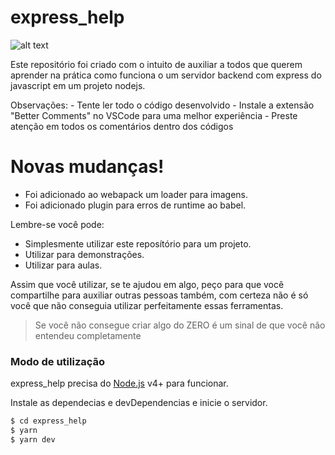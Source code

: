# express_help
![alt text](https://cdn.pensador.com/img/frase/al/be/albert_einstein_se_voce_nao_consegue_explicar_algo_de_m_l3jmmw6.jpg)

Este repositório foi criado com o intuito de auxiliar a todos que querem aprender na prática como funciona o um servidor backend com express do javascript em um projeto nodejs.

Observações:
    - Tente ler todo o código desenvolvido
    - Instale a extensão "Better Comments" no VSCode para uma melhor experiência
    - Preste atenção em todos os comentários dentro dos códigos

# Novas mudanças!

  - Foi adicionado ao webapack um loader para imagens.
  - Foi adicionado plugin para erros de runtime ao babel.


Lembre-se você pode:
  - Simplesmente utilizar este reposítório para um projeto.
  - Utilizar para demonstrações.
  - Utilizar para aulas.

Assim que você utilizar, se te ajudou em algo, peço para que você compartilhe para auxiliar outras pessoas também, com certeza não é só você que não conseguia utilizar perfeitamente essas ferramentas.

> Se você não consegue criar algo do ZERO é um sinal de que você não entendeu completamente

### Modo de utilização

express_help precisa do [Node.js](https://nodejs.org/) v4+ para funcionar.

Instale as dependecias e devDependencias e inicie o servidor.

```sh
$ cd express_help
$ yarn
$ yarn dev
```
